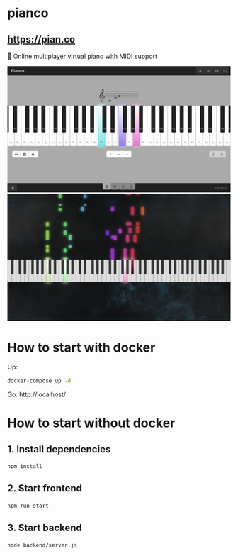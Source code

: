# pianco
## https://pian.co

🎹 Online multiplayer virtual piano with MIDI support

![](https://raw.githubusercontent.com/drahoslove/pianco/assets/screenshot-n-1.png)
![](https://raw.githubusercontent.com/drahoslove/pianco/assets/screenshot-c-1.png)

# How to start with docker

Up: 
```bash
docker-compose up -d 
```

Go: http://localhost/

# How to start without docker

## 1. Install dependencies

```bash
npm install
```

## 2. Start frontend
    
```bash
npm run start
```

## 3. Start backend

```bash
node backend/server.js
```
